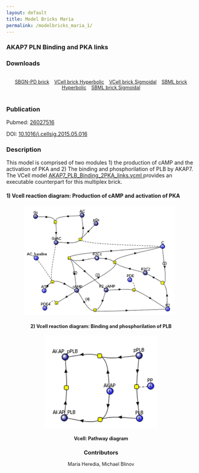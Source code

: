 ```yaml
---
layout: default
title: Model Bricks Maria
permalink: /modelbricks_maria_1/
---
```

### AKAP7 PLN Binding and PKA links

### Downloads
<div class="img" style="font-size:90%; text-align:center;"><br />
 <a href="/modelbricks/PhosphorylationSBGN.graphml">SBGN-PD brick</a> &ensp; 
 <a href="/modelbricks/Tyson_2003_1b.vcml">VCell brick Hyperbolic</a> &ensp; 
 <a href="/modelbricks/Tyson_2003_1c.vcml">VCell brick Sigmoidal</a> &ensp;
 <a href="/modelbricks/Tyson_2003_1b.xml">SBML brick Hyperbolic</a> &ensp;
<a href="/modelbricks/Tyson_2003_1c.xml">SBML brick Sigmoidal</a>
</div>
<br />

### Publication 

Pubmed: <a href="https://www.ncbi.nlm.nih.gov/pubmed/?term=26027516"> 26027516 </a> <br />
 
DOI: <a href="https://www.sciencedirect.com/science/article/pii/S0898656815001722?via%3Dihub">  10.1016/j.cellsig.2015.05.016 </a> <br />

### Description

This model is comprised of two modules 1) the production of cAMP and the activation of PKA and 2) The binding and phosphorilation of PLB by AKAP7. The VCell model <a href="/modelbricks/AKAP7_PLB_Binding_2PKA_links"> AKAP7_PLB_Binding_2PKA_links.vcml </a> provides an executable counterpart for this multiplex brick.

#### 1) Vcell reaction diagram: Production of cAMP and activation of PKA

 <div class="img" style="font-size:90%; text-align:center;"> 
 <img src="/images/modelbricks/cCAMPprod_PKAact.PNG" width="400" > &ensp; 
  

#### 2) Vcell reaction diagram: Binding and phosphorilation of PLB

<div class="img" style="font-size:90%; text-align:center;"> 
 <img src="/images/modelbricks/PLB_binding_phosph.PNG" width="300"/><br />  </div>

#### Vcell: Pathway diagram



### Contributors
María Heredia, Michael Blinov

 
